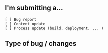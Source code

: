 ## I'm submitting a...

```
[ ] Bug report
[ ] Content update
[ ] Process update (build, deployment, ... )
```

## Type of bug / changes

<!-- Please describe... (Add screenshot if needed) -->
